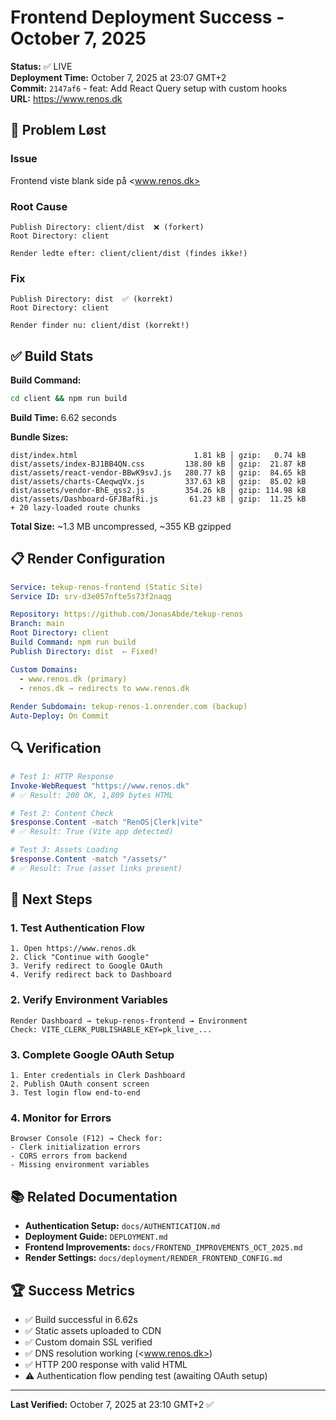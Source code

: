 # Frontend Deployment Success - October 7, 2025

**Status:** ✅ LIVE  
**Deployment Time:** October 7, 2025 at 23:07 GMT+2  
**Commit:** `2147af6` - feat: Add React Query setup with custom hooks  
**URL:** <https://www.renos.dk>

## 🎯 Problem Løst

### Issue
Frontend viste blank side på <www.renos.dk>

### Root Cause
```
Publish Directory: client/dist  ❌ (forkert)
Root Directory: client

Render ledte efter: client/client/dist (findes ikke!)
```

### Fix
```
Publish Directory: dist  ✅ (korrekt)
Root Directory: client

Render finder nu: client/dist (korrekt!)
```

## ✅ Build Stats

**Build Command:**
```bash
cd client && npm run build
```

**Build Time:** 6.62 seconds

**Bundle Sizes:**
```
dist/index.html                          1.81 kB │ gzip:   0.74 kB
dist/assets/index-BJ1BB4QN.css         138.80 kB │ gzip:  21.87 kB
dist/assets/react-vendor-BBwK9svJ.js   280.77 kB │ gzip:  84.65 kB
dist/assets/charts-CAeqwqVx.js         337.63 kB │ gzip:  85.02 kB
dist/assets/vendor-BhE_qss2.js         354.26 kB │ gzip: 114.98 kB
dist/assets/Dashboard-GFJBafRi.js       61.23 kB │ gzip:  11.25 kB
+ 20 lazy-loaded route chunks
```

**Total Size:** ~1.3 MB uncompressed, ~355 KB gzipped

## 📋 Render Configuration

```yaml
Service: tekup-renos-frontend (Static Site)
Service ID: srv-d3e057nfte5s73f2naqg

Repository: https://github.com/JonasAbde/tekup-renos
Branch: main
Root Directory: client
Build Command: npm run build
Publish Directory: dist  ← Fixed!

Custom Domains:
  - www.renos.dk (primary)
  - renos.dk → redirects to www.renos.dk
  
Render Subdomain: tekup-renos-1.onrender.com (backup)
Auto-Deploy: On Commit
```

## 🔍 Verification

```powershell
# Test 1: HTTP Response
Invoke-WebRequest "https://www.renos.dk"
# ✅ Result: 200 OK, 1,809 bytes HTML

# Test 2: Content Check
$response.Content -match "RenOS|Clerk|vite"
# ✅ Result: True (Vite app detected)

# Test 3: Assets Loading
$response.Content -match "/assets/"
# ✅ Result: True (asset links present)
```

## 🎯 Next Steps

### 1. Test Authentication Flow
```
1. Open https://www.renos.dk
2. Click "Continue with Google"
3. Verify redirect to Google OAuth
4. Verify redirect back to Dashboard
```

### 2. Verify Environment Variables
```
Render Dashboard → tekup-renos-frontend → Environment
Check: VITE_CLERK_PUBLISHABLE_KEY=pk_live_...
```

### 3. Complete Google OAuth Setup
```
1. Enter credentials in Clerk Dashboard
2. Publish OAuth consent screen
3. Test login flow end-to-end
```

### 4. Monitor for Errors
```
Browser Console (F12) → Check for:
- Clerk initialization errors
- CORS errors from backend
- Missing environment variables
```

## 📚 Related Documentation

- **Authentication Setup:** `docs/AUTHENTICATION.md`
- **Deployment Guide:** `DEPLOYMENT.md`
- **Frontend Improvements:** `docs/FRONTEND_IMPROVEMENTS_OCT_2025.md`
- **Render Settings:** `docs/deployment/RENDER_FRONTEND_CONFIG.md`

## 🏆 Success Metrics

- ✅ Build successful in 6.62s
- ✅ Static assets uploaded to CDN
- ✅ Custom domain SSL verified
- ✅ DNS resolution working (<www.renos.dk>)
- ✅ HTTP 200 response with valid HTML
- ⚠️ Authentication flow pending test (awaiting OAuth setup)

---

**Last Verified:** October 7, 2025 at 23:10 GMT+2 ✅
